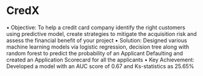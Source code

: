 # CredX

•	Objective: To help a credit card company identify the right customers using predictive model, create strategies to mitigate the acquisition risk and assess the financial benefit of your project
•	Solution: Designed various machine learning models via logistic regression, decision tree along with random forest to predict the probability of an Applicant Defaulting and created an Application Scorecard for all the applicants
•	Key Achievement: Developed a model with an AUC score of 0.67 and Ks-statistics as 25.65%
